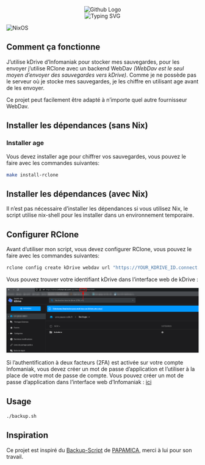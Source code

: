 <p align="center">
    <img src="https://avatars.githubusercontent.com/u/82603435?v=4" width="140px" alt="Github Logo"/>
    <br>
    <img src="http://readme-typing-svg.herokuapp.com/?font=Fira+Code&pause=1000&center=true&width=435&lines=Backup+to+webdav;Encrypt+Backups" alt="Typing SVG" />
</p>

![NixOS](https://img.shields.io/badge/NixOS-48B9C7?style=for-the-badge&logo=NixOS&logoColor=white)

## Comment ça fonctionne

J’utilise kDrive d’Infomaniak pour stocker mes sauvegardes, pour les envoyer j’utilise RClone avec un backend WebDav *(WebDav est le seul moyen d’envoyer des sauvegardes vers kDrive)*. Comme je ne possède pas le serveur où je stocke mes sauvegardes, je les chiffre en utilisant age avant de les envoyer.

Ce projet peut facilement être adapté à n’importe quel autre fournisseur WebDav.

## Installer les dépendances (sans Nix)
### Installer age

Vous devez installer age pour chiffrer vos sauvegardes, vous pouvez le faire avec les commandes suivantes:

```bash
make install-rclone
```

## Installer les dépendances (avec Nix)

Il n’est pas nécessaire d’installer les dépendances si vous utilisez Nix, le script utilise nix-shell pour les installer dans un environnement temporaire.

## Configurer RClone

Avant d’utiliser mon script, vous devez configurer RClone, vous pouvez le faire avec les commandes suivantes:

```bash
rclone config create kDrive webdav url "https://YOUR_KDRIVE_ID.connect.kdrive.infomaniak.com" vendor other user "YOUR_INFOMANIAK_EMAIL" pass "YOUR_INFOMANIAK_PASS"
```

Vous pouvez trouver votre identifiant kDrive dans l’interface web de kDrive :

![Obtenir l'identifiant kDrive](https://github.com/QJoly/WebDAV-Age-backup/blob/main/img/get_kdrive_id.png?raw=true)

Si l’authentification à deux facteurs (2FA) est activée sur votre compte Infomaniak, vous devez créer un mot de passe d’application et l’utiliser à la place de votre mot de passe de compte. Vous pouvez créer un mot de passe d’application dans l’interface web d’Infomaniak : [ici](https://manager.infomaniak.com/v3/681270/ng/profile/user/connection-history/application-password)

## Usage

```bash
./backup.sh
```

## Inspiration

Ce projet est inspiré du [Backup-Script](https://github.com/PAPAMICA/Backup-Script) de [PAPAMICA](https://twitter.com/PAPAMICA__), merci à lui pour son travail.
